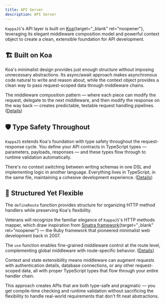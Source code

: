 ```yaml
---
title: API Server
description: API Server
---
```


`KappaJS`'s API layer is built on [Koa](https://koajs.com/){target="_blank" rel="noopener"}, leveraging its elegant middleware composition model
and powerful context object to create a clean, extensible foundation for API development.

## 🏗️ Built on Koa

Koa's minimalist design provides just enough structure without imposing unnecessary abstractions.
Its async/await approach makes asynchronous code natural to write and reason about,
while the context object provides a clean way to pass request-scoped data through middleware chains.

The middleware composition pattern — where each piece can modify the request,
delegate to the next middleware, and then modify the response on the way back —
creates predictable, testable request handling pipelines.
([Details](/api-server/endpoints))

## 🛡️ Type Safety Throughout

`KappaJS` extends Koa's foundation with type safety throughout the request-response cycle.
You define your API contracts in TypeScript types — parameters, payloads, responses —
and these types flow through to runtime validation automatically.

There's no context switching between writing schemas in one DSL
and implementing logic in another language.
Everything lives in TypeScript, in the same file, maintaining a cohesive development experience.
([Details](/api-server/type-safety/params))

## 🔧 Structured Yet Flexible

The `defineRoute` function provides structure for organizing HTTP method handlers
while preserving Koa's flexibility.

Veterans will recognize the familiar elegance of `KappaJS`'s HTTP methods mapper,
which draw inspiration from [Sinatra framework](https://sinatrarb.com/){target="_blank" rel="noopener"} —
the Ruby framework that pioneered minimalist web development back in 2007.

The `use` function enables fine-grained middleware control at the route level,
complementing global middleware with route-specific behavior.
([Details](/api-server/use-middleware/))

Context and state extensibility means middleware can augment requests
with authentication details, database connections, or any other request-scoped data,
all with proper TypeScript types that flow through your entire handler chain.

This approach creates APIs that are both type-safe and pragmatic —
you get compile-time checking and runtime validation without sacrificing the flexibility
to handle real-world requirements that don't fit neat abstractions.

